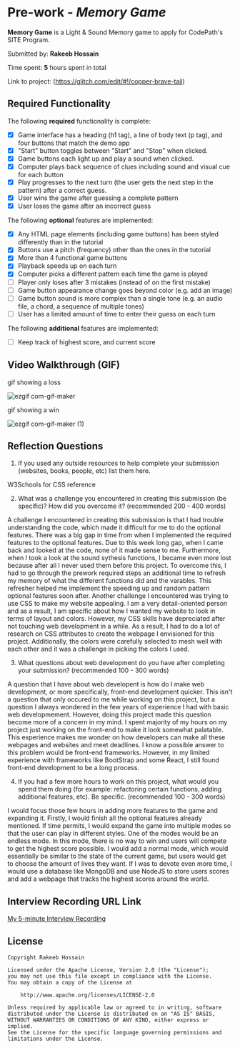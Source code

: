 # Pre-work - *Memory Game*

**Memory Game** is a Light & Sound Memory game to apply for CodePath's SITE Program. 

Submitted by: **Rakeeb Hossain**

Time spent: **5** hours spent in total

Link to project: (https://glitch.com/edit/#!/copper-brave-tail)

## Required Functionality

The following **required** functionality is complete:

* [x] Game interface has a heading (h1 tag), a line of body text (p tag), and four buttons that match the demo app
* [x] "Start" button toggles between "Start" and "Stop" when clicked. 
* [x] Game buttons each light up and play a sound when clicked. 
* [x] Computer plays back sequence of clues including sound and visual cue for each button
* [x] Play progresses to the next turn (the user gets the next step in the pattern) after a correct guess. 
* [x] User wins the game after guessing a complete pattern
* [x] User loses the game after an incorrect guess

The following **optional** features are implemented:

* [x] Any HTML page elements (including game buttons) has been styled differently than in the tutorial
* [x] Buttons use a pitch (frequency) other than the ones in the tutorial
* [x] More than 4 functional game buttons
* [x] Playback speeds up on each turn
* [x] Computer picks a different pattern each time the game is played
* [ ] Player only loses after 3 mistakes (instead of on the first mistake)
* [ ] Game button appearance change goes beyond color (e.g. add an image)
* [ ] Game button sound is more complex than a single tone (e.g. an audio file, a chord, a sequence of multiple tones)
* [ ] User has a limited amount of time to enter their guess on each turn

The following **additional** features are implemented:

- [ ] Keep track of highest score, and current score

## Video Walkthrough (GIF)

gif showing a loss

![ezgif com-gif-maker](https://user-images.githubusercontent.com/67334348/160975967-cceb8a27-9ed3-4269-ad38-e86f88293cf1.gif)

gif showing a win

![ezgif com-gif-maker (1)](https://user-images.githubusercontent.com/67334348/160977058-97de121b-6486-4031-b20e-8b0f0fec72fc.gif)

## Reflection Questions
1. If you used any outside resources to help complete your submission (websites, books, people, etc) list them here. 

  W3Schools for CSS reference

2. What was a challenge you encountered in creating this submission (be specific)? How did you overcome it? (recommended 200 - 400 words) 

  A challenge I encountered in creating this submission is that I had trouble understanding the code, which made it difficult for me to do the  optional features.
  There was a big gap in time from when I implemented the required features to the optional features. Due to this week long gap, when I came back and looked at the
  code, none of it made sense to me. Furthermore, when I took a look at the sound sythesis functions, I became even more lost because after all I never used them
  before this project. To overcome this, I had to go through the prework required steps an additional time to refresh my memory of what the different functions
  did and the varables. This refresher helped me implement the speeding up and random pattern optional features soon after. Another challenge I encountered was trying
  to use CSS to make my website appealing. I am a very detail-oriented person and as a result, I am specific about how I wanted my website to look in terms of layout
  and colors. However, my CSS skills have depreciated after not touching web development in a while. As a result, I had to do a lot of research on CSS attributes to 
  create the webpage I envisioned for this project. Additionally, the colors were carefully selected to mesh well with each other and it was a challenge in picking 
  the colors I used.

3. What questions about web development do you have after completing your submission? (recommended 100 - 300 words) 
  
  A question that I have about web developent is how do I make web development, or more specifically, front-end development quicker. This isn't a question that only 
  occured to me while working on this project, but a question I always wondered in the few years of experience I had with basic web developmement. However, doing 
  this project made this question become more of a concern in my mind. I spent majority of my hours on my project just working on the front-end to make it look 
  somewhat palatable. This experience makes me wonder on how developers can make all these webpages and websites and meet deadlines. I know a possible answer to this
  problem would be front-end frameworks. However, in my limited experience with frameworks like BootStrap and some React, I still found front-end development to be
  a long process.

4. If you had a few more hours to work on this project, what would you spend them doing (for example: refactoring certain functions, adding additional features, etc). Be specific. (recommended 100 - 300 words) 

  I would focus those few hours in adding more features to the game and expanding it. Firstly, I would finish all the optional features already mentioned. 
  If time permits, I would expand the game into multiple modes so that the user can play in different styles. One of the modes would be an endless mode. In this mode,
  there is no way to win and users will compete to get the highest score possible. I would add a normal mode, which would essentially be similar to the state of the
  current game, but users would get to choose the amount of lives they want. If I was to devote even more time, I would use a database like MongoDB and use NodeJS 
  to store users scores and add a webpage that tracks the highest scores around the world.



## Interview Recording URL Link

[My 5-minute Interview Recording](https://youtu.be/q1IPHDwSmfc)


## License

    Copyright Rakeeb Hossain

    Licensed under the Apache License, Version 2.0 (the "License");
    you may not use this file except in compliance with the License.
    You may obtain a copy of the License at

        http://www.apache.org/licenses/LICENSE-2.0

    Unless required by applicable law or agreed to in writing, software
    distributed under the License is distributed on an "AS IS" BASIS,
    WITHOUT WARRANTIES OR CONDITIONS OF ANY KIND, either express or implied.
    See the License for the specific language governing permissions and
    limitations under the License.
